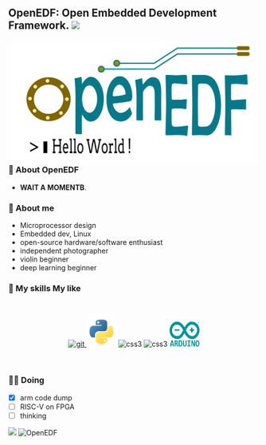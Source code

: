 ## OpenEDF: Open Embedded Development Framework. <img src="https://github.com/rajput2107/rajput2107/blob/master/Assets/Developer.gif" width="64px"/> 
<img src="https://github.com/OpenEDF/openedf/blob/master/matrial/logo/OpenEDF.png" min-width="500px" max-width="500px" width="500px" align="right" alt="OpenEDF logo">

### 🌄 About OpenEDF
- **WAIT A MOMENTB**.

### 👦 About me
- Microprocessor design 
- Embedded dev, Linux
- open-source hardware/software enthusiast
- independent photographer
- violin beginner
- deep learning beginner

### 🚀 My skills My like
<br>
<p align="center" margin="100px">
<a href="https://git-scm.com/" target="_blank"> <img src="https://www.vectorlogo.zone/logos/git-scm/git-scm-icon.svg" alt="git" width="60" height="60"/> </a>
<img src="https://raw.githubusercontent.com/devicons/devicon/master/icons/python/python-original.svg" alt="nodejs" padding="10px" width="60" height="60"/>
<img src="https://www.vectorlogo.zone/logos/linux/linux-icon.svg" alt="css3" padding="10px"  width="60" height="60"/>
<img src="https://www.vectorlogo.zone/logos/getpostman/getpostman-icon.svg" alt="css3" padding="10px" width="60" height="60"/>
<img src="https://github.com/OpenEDF/openedf/blob/master/matrial/like-logo/arduino.png" alt="css3" padding="10px" width="60" height="50"/>
</p>
<br>

### 🏃‍♂️ Doing
- [x] arm code dump
- [ ] RISC-V on FPGA
- [ ] thinking

<p align="left">
  <img height="165em" src="https://github-readme-stats.vercel.app/api?username=OpenEDF&show_icons=true&theme=vue&bg_color=181818&text_color=fff"  /> 
  <img height="165em" src="https://github-readme-stats.vercel.app/api/top-langs?username=OpenEDF&show_icons=true&theme=vue&bg_color=181818&text_color=fff&layout=compact" alt="OpenEDF" />
</p>
